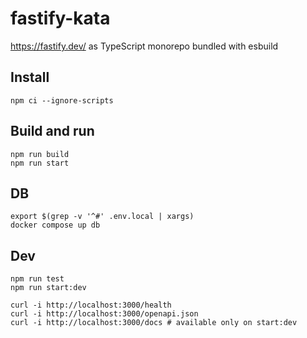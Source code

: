 # fastify-kata

https://fastify.dev/ as TypeScript monorepo bundled with esbuild

## Install

```console
npm ci --ignore-scripts
```

## Build and run
```console
npm run build
npm run start
```

## DB
```console
export $(grep -v '^#' .env.local | xargs)
docker compose up db
```

## Dev

```console
npm run test
npm run start:dev
```
```console
curl -i http://localhost:3000/health
curl -i http://localhost:3000/openapi.json
curl -i http://localhost:3000/docs # available only on start:dev
```
